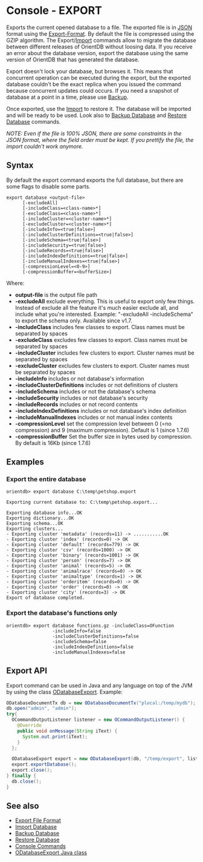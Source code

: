 # Console - EXPORT

Exports the current opened database to a file. The exported file is in [JSON](http://en.wikipedia.org/wiki/JSON) format using the [Export-Format](Export-Format.md). By default the file is compressed using the GZIP algorithm. The Export/[Import](Console-Command-Import.md) commands allow to migrate the database between different releases of OrientDB without loosing data. If you receive an error about the database version, export the database using the same version of OrientDB that has generated the database.

Export doesn't lock your database, but browses it. This means that concurrent operation can be executed during the export, but the exported database couldn't be the exact replica when you issued the command because concurrent updates could occurs. If you need a snapshot of database at a point in a time, please use [Backup](Console-Command-Backup.md).

Once exported, use the [Import](Console-Command-Import.md) to restore it. The database will be imported and will be ready to be used. Look also to [Backup Database](Console-Command-Backup.md) and [Restore Database](Console-Command-Restore.md) commands.

_NOTE: Even if the file is 100% JSON, there are some constraints in the JSON format, where the field order must be kept. If you prettify the file, the import couldn't work anymore._

## Syntax
By default the export command exports the full database, but there are some flags to disable some parts.

```
export database <output-file>
      [-excludeAll]
      [-includeClass=<class-name>*]
      [-excludeClass=<class-name>*]
      [-includeCluster=<cluster-name>*]
      [-excludeCluster=<cluster-name>*]
      [-includeInfo=<true|false>]
      [-includeClusterDefinitions=<true|false>]
      [-includeSchema=<true|false>]
      [-includeSecurity=<true|false>]
      [-includeRecords=<true|false>]
      [-includeIndexDefinitions=<true|false>]
      [-includeManualIndexes=<true|false>]
      [-compressionLevel=<0-9>]
      [-compressionBuffer=<bufferSize>]
```

Where:
- **output-file** is the output file path
- **-excludeAll** exclude everything. This is useful to export only few things. Instead of exclude all the feature it's much easier exclude all, and include what you're interested. Example: "-excludeAll -includeSchema" to export the schema only. Available since v1.7.
- **-includeClass** includes few classes to export. Class names must be separated by spaces
- **-excludeClass** excludes few classes to export. Class names must be separated by spaces
- **-includeCluster** includes few clusters to export. Cluster names must be separated by spaces
- **-excludeCluster** excludes few clusters to export. Cluster names must be separated by spaces
- **-includeInfo** includes or not database's information
- **-includeClusterDefinitions** includes or not definitions of clusters
- **-includeSchema** includes or not the database's schema
- **-includeSecurity** includes or not database's security
- **-includeRecords** includes or not record contents
- **-includeIndexDefinitions** includes or not database's index definition
- **-includeManualIndexes** includes or not manual index contents
- **-compressionLevel** set the compression level between 0 (=no compression) and 9 (maximum compression). Default is 1 (since 1.7.6)
- **-compressionBuffer** Set the buffer size in bytes used by compression. By default is 16Kb (since 1.7.6)

## Examples ##

### Export the entire database ###
```
orientdb> export database C:\temp\petshop.export

Exporting current database to: C:\temp\petshop.export...

Exporting database info...OK
Exporting dictionary...OK
Exporting schema...OK
Exporting clusters...
- Exporting cluster 'metadata' (records=11) -> ...........OK
- Exporting cluster 'index' (records=0) -> OK
- Exporting cluster 'default' (records=779) -> OK
- Exporting cluster 'csv' (records=1000) -> OK
- Exporting cluster 'binary' (records=1001) -> OK
- Exporting cluster 'person' (records=7) -> OK
- Exporting cluster 'animal' (records=5) -> OK
- Exporting cluster 'animalrace' (records=0) -> OK
- Exporting cluster 'animaltype' (records=1) -> OK
- Exporting cluster 'orderitem' (records=0) -> OK
- Exporting cluster 'order' (records=0) -> OK
- Exporting cluster 'city' (records=3) -> OK
Export of database completed.
```
### Export the database's functions only ###
```
orientdb> export database functions.gz -includeClass=OFunction
                 -includeInfo=false
                 -includeClusterDefinitions=false
                 -includeSchema=false
                 -includeIndexDefinitions=false
                 -includeManualIndexes=false
```

## Export API
Export command can be used in Java and any language on top of the JVM by using the class [ODatabaseExport](https://github.com/orientechnologies/orientdb/blob/master/core/src/main/java/com/orientechnologies/orient/core/db/tool/ODatabaseExport.java). Example:

```java
ODatabaseDocumentTx db = new ODatabaseDocumentTx("plocal:/temp/mydb");
db.open("admin", "admin");
try{
  OCommandOutputListener listener = new OCommandOutputListener() {
    @Override
    public void onMessage(String iText) {
      System.out.print(iText);
    }
  };

  ODatabaseExport export = new ODatabaseExport(db, "/temp/export", listener);
  export.exportDatabase();
  export.close();
} finally {
  db.close();
}
```

## See also
- [Export File Format](Export-Format.md)
- [Import Database](Console-Command-Import.md)
- [Backup Database](Console-Command-Backup.md)
- [Restore Database](Console-Command-Restore.md)
- [Console Commands](Console-Commands.md)
- [ODatabaseExport Java class](https://github.com/orientechnologies/orientdb/blob/master/core/src/main/java/com/orientechnologies/orient/core/db/tool/ODatabaseExport.java)
